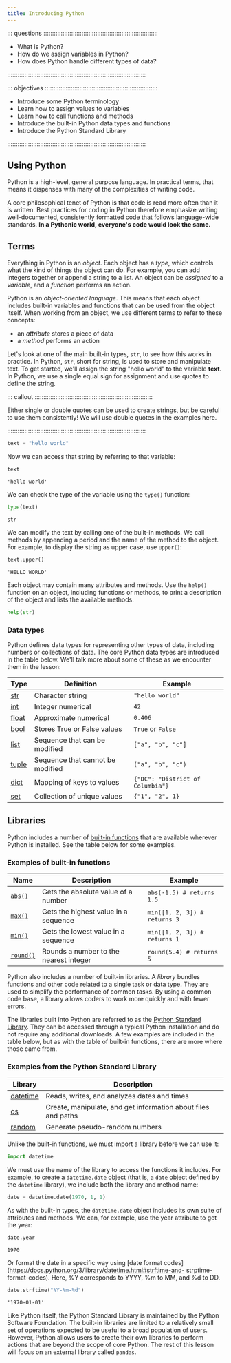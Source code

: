```yaml
---
title: Introducing Python
---
```


::: questions ::::::::::::::::::::::::::::::::::::::::::::::::::::::::::::::::::

-   What is Python?
-   How do we assign variables in Python?
-   How does Python handle different types of data?

::::::::::::::::::::::::::::::::::::::::::::::::::::::::::::::::::::::::::::::::

::: objectives :::::::::::::::::::::::::::::::::::::::::::::::::::::::::::::::::

-   Introduce some Python terminology
-   Learn how to assign values to variables
-   Learn how to call functions and methods
-   Introduce the built-in Python data types and functions
-   Introduce the Python Standard Library

::::::::::::::::::::::::::::::::::::::::::::::::::::::::::::::::::::::::::::::::

## Using Python

Python is a high-level, general purpose language. In practical terms,
that means it dispenses with many of the complexities of writing code.

A core philosophical tenet of Python is that code is read more often
than it is written. Best practices for coding in Python therefore
emphasize writing well-documented, consistently formatted code that
follows language-wide standards. **In a Pythonic world, everyone's code
would look the same.**

## Terms

Everything in Python is an *object*. Each object has a *type*, which
controls what the kind of things the object can do. For example, you can
add integers together or append a string to a list. An object can be
*assigned* to a *variable*, and a *function* performs an action.

Python is an *object-oriented language*. This means that each object
includes built-in variables and functions that can be used from the
object itself. When working from an object, we use different terms to
refer to these concepts:

-   an *attribute* stores a piece of data
-   a *method* performs an action

Let's look at one of the main built-in types, `str`, to see how this
works in practice. In Python, `str`, short for string, is used to store
and manipulate text. To get started, we'll assign the string "hello
world" to the variable **text**. In Python, we use a single equal sign
for assignment and use quotes to define the string.

::: callout ::::::::::::::::::::::::::::::::::::::::::::::::::::::::::::::::::::

Either single or double quotes can be used to create strings, but be
careful to use them consistently! We will use double quotes in the
examples here.

::::::::::::::::::::::::::::::::::::::::::::::::::::::::::::::::::::::::::::::::

```python
text = "hello world"
```

Now we can access that string by referring to that variable:

```python
text
```

```{.output}
'hello world'
```

We can check the type of the variable using the `type()` function:

```python
type(text)
```

```{.output}
str
```

We can modify the text by calling one of the built-in methods. We call
methods by appending a period and the name of the method to the object.
For example, to display the string as upper case, use `upper()`:

```python
text.upper()
```

```{.output}
'HELLO WORLD'
```

Each object may contain many attributes and methods. Use the `help()`
function on an object, including functions or methods, to print a
description of the object and lists the available methods.

```python
help(str)
```

### Data types

Python defines data types for representing other types of data,
including numbers or collections of data. The core Python data types are
introduced in the table below. We'll talk more about some of these as we
encounter them in the lesson:

|Type|Definition|Example|
|-|-|-|
|[str](https://docs.python.org/3/library/string.html)|Character string|`"hello world"`|
|[int](https://docs.python.org/3/library/functions.html#int)|Integer numerical|`42`|
|[float](https://docs.python.org/3/library/functions.html#float)|Approximate numerical|`0.406`|
|[bool](https://docs.python.org/3/library/functions.html#bool)|Stores True or False values|`True` or `False`|
|[list](https://docs.python.org/3/library/stdtypes.html#lists)|Sequence that can be modified|`["a", "b", "c"]`|
|[tuple](https://docs.python.org/3/library/stdtypes.html#tuples)|Sequence that cannot be modified|`("a", "b", "c")`|
|[dict](https://docs.python.org/3/library/stdtypes.html#mapping-types-dict)|Mapping of keys to values|`{"DC": "District of Columbia"}`|
|[set](https://docs.python.org/3/library/stdtypes.html#set-types-set-frozenset)|Collection of unique values|`{"1", "2", 1}`|

## Libraries

Python includes a number of [built-in
functions](https://docs.python.org/3/library/functions.html) that are
available wherever Python is installed. See the table below for some
examples.

### Examples of built-in functions

|Name|Description|Example|
|-|-|-|
|[`abs()`](https://docs.python.org/3/library/functions.html#abs)|Gets the absolute value of a number|`abs(-1.5) # returns 1.5`|
|[`max()`](https://docs.python.org/3/library/functions.html#max)|Gets the highest value in a sequence|`min([1, 2, 3]) # returns 3`|
|[`min()`](https://docs.python.org/3/library/functions.html#min)|Gets the lowest value in a sequence|`min([1, 2, 3]) # returns 1`|
|[`round()`](https://docs.python.org/3/library/functions.html#round)|Rounds a number to the nearest integer|`round(5.4) # returns 5`|

Python also includes a number of built-in libraries. A *library* bundles
functions and other code related to a single task or data type. They are
used to simplify the performance of common tasks. By using a common code
base, a library allows coders to work more quickly and with fewer
errors.

The libraries built into Python are referred to as the [Python Standard
Library](https://docs.python.org/3/library/index.html). They can be
accessed through a typical Python installation and do not require any
additional downloads. A few examples are included in the table below,
but as with the table of built-in functions, there are more where those
came from.

### Examples from the Python Standard Library

|Library|Description|
|-|-|
|[datetime](https://docs.python.org/3/library/datetime.html)|Reads, writes, and analyzes dates and times|
|[os](https://docs.python.org/3/library/os.html)|Create, manipulate, and get information about files and paths|
|[random](https://docs.python.org/3/library/random.html)|Generate pseudo-random numbers|

Unlike the built-in functions, we must import a library before we can
use it:

```python
import datetime
```

We must use the name of the library to access the functions it includes.
For example, to create a `datetime.date` object (that is, a `date`
object defined by the `datetime` library), we include both the library
and method name:

```python
date = datetime.date(1970, 1, 1)
```

As with the built-in types, the `datetime.date` object includes its own
suite of attributes and methods. We can, for example, use the year
attribute to get the year:

```python
date.year
```

```{.output}
1970
```

Or format the date in a specific way using [date format
codes](https://docs.python.org/3/library/datetime.html#strftime-and-
strptime-format-codes). Here, %Y corresponds to YYYY, %m to MM, and %d
to DD.

```python
date.strftime("%Y-%m-%d")
```

```{.output}
'1970-01-01'
```

Like Python itself, the Python Standard Library is maintained by the
Python Software Foundation. The built-in libraries are limited to a
relatively small set of operations expected to be useful to a broad
population of users. However, Python allows users to create their own
libraries to perform actions that are beyond the scope of core Python.
The rest of this lesson will focus on an external library called
`pandas`.
